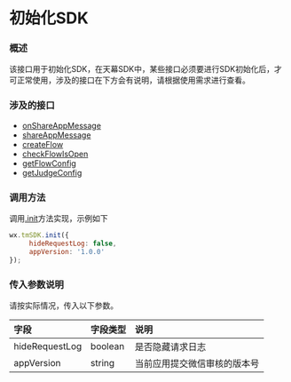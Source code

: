 # 初始化SDK

### **概述**

该接口用于初始化SDK，在天幕SDK中，某些接口必须要进行SDK初始化后，才可正常使用，涉及的接口在下方会有说明，请根据使用需求进行查看。

### **涉及的接口**

* [onShareAppMessage](sharing/onshareappmessage.md)
* [shareAppMessage](sharing/shareappmessage.md)
* [createFlow](../../selling/dev-guide/componentization/createflow/)
* [checkFlowIsOpen](../../selling/dev-guide/ad-position-status.md)
* [getFlowConfig](../../selling/dev-guide/api/get-ad-position-config.md)
* [getJudgeConfig](function-switch.md)

### **调用方法**

调用[.init](../../selling/dev-guide/initialization.md)方法实现，示例如下

```javascript
wx.tmSDK.init({
     hideRequestLog: false,
     appVersion: '1.0.0'
});
```

### **传入参数说明**

请按实际情况，传入以下参数。

| 字段 | 字段类型 | 说明 |
| :--- | :--- | :--- |
| hideRequestLog | boolean | 是否隐藏请求日志 |
| appVersion | string | 当前应用提交微信审核的版本号 |

